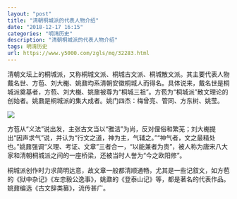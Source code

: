 ```yaml
---
layout: "post"
title: "清朝桐城派的代表人物介绍"
date: "2018-12-17 16:15"
categories: "明清历史"
description: "清朝桐城派的代表人物介绍"
tags: 明清历史
url: https://www.y5000.com/zgls/mq/32283.html
---
```






清朝文坛上的桐城派，又称桐城文派、桐城古文派、桐城散文派。其主要代表人物戴名世、方苞、刘大櫆、姚鼐均系清朝安徽桐城人而得名。具体说来，戴名世是桐城派奠基者，方苞、刘大櫆、姚鼐被尊为“桐城三祖”。方苞为“桐城派”散文理论的创始者。姚鼐是桐城派的集大成者。姚门四杰：梅曾亮、管同、方东树、姚莹。

![](https://img.y5000.com/uploads/allimg/180830/8-1PS0132P3c8.jpg)

方苞从“义法”说出发，主张古文当以“雅洁”为尚，反对俚俗和繁芜；刘大櫆提出“因声求气”说，并认为“行文之道，神为主，气辅之。”“神气者，文之最精处也。”姚鼐强调“义理、考证、文章”三者合一，“以能兼者为贵”，被人称为唐宋八大家和清朝桐城派之间的一座桥梁，还被当时人誉为“今之欧阳修”。

桐城派创作时力求简明达意，故文章一般都清顺通畅，尤其是一些记叙文，如方苞的《狱中杂记》《左忠毅公逸事》，姚鼐的《登泰山记》等，都是著名的代表作品。姚鼐编选《古文辞类纂》，流传甚广。

